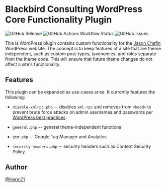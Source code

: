 # Blackbird Consulting WordPress Core Functionality Plugin

![GitHub Release](https://img.shields.io/github/v/release/Herm71/blackbird-core-functionality-plugin?logo=github)
 ![GitHub Actions Workflow Status](https://img.shields.io/github/actions/workflow/status/Herm71/blackbird-core-functionality-plugin/release.yml?logo=github)
![GitHub issues](https://img.shields.io/github/issues/Herm71/blackbird-core-functionality-plugin?logo=github)

This is WordPress plugin contains custom functionality for the [Jason Chafin](https://jasonchafin.com) WordPress website. The concept is to keep features of a site that are theme independent, such as custom post-types, taxonomies, and roles separate from the theme code. This will ensure that future theme changes do not affect a site's functionality.

## Features

This plugin can be expanded as use-cases arise. It currently features the following:

* `disable-xmlrpc.php` -- disables `xml-rpc` and removes from `<head>` to prevent brute force attacks on admin usernames and passwords per [WordPress best practices](https://pantheon.io/docs/wordpress-best-practices#avoid-xml-rpc-attacks).

* `general.php` -- general theme-independent functions

* `gtm.php` -- Google Tag Manager and Analytics

* `security-headers.php` -- security headers such as Content Security Policy

## Author

[@Herm71](https://github.com/Herm71/)
